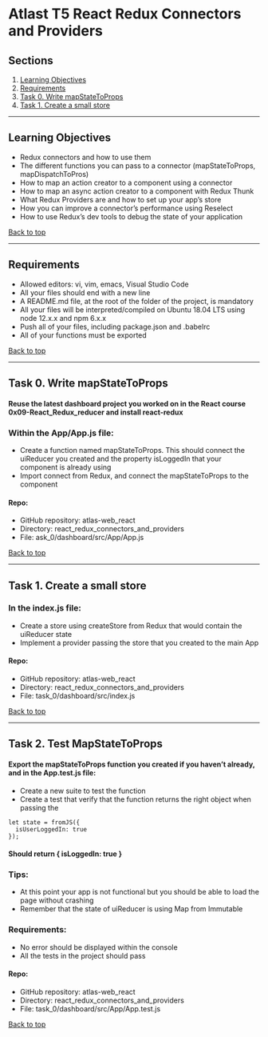 # Atlast T5 React Redux Connectors and Providers

## Sections
<a name="Sections"></a>
1. [Learning Objectives](#learningObjectives)
2. [Requirements](#requirements)
4. [Task 0. Write mapStateToProps](#writeMapStateToProps)
5. [Task 1. Create a small store](#createSmallStore)
__________________________________________________________________________________________________________________________________________
## Learning Objectives
<a name="learningObjectives"></a>
- Redux connectors and how to use them
- The different functions you can pass to a connector (mapStateToProps, mapDispatchToPros)
- How to map an action creator to a component using a connector
- How to map an async action creator to a component with Redux Thunk
- What Redux Providers are and how to set up your app’s store
- How you can improve a connector’s performance using Reselect
- How to use Redux’s dev tools to debug the state of your application

[Back to top](#Sections)
__________________________________________________________________________________________________________________________________________
## Requirements
<a name="requirements"></a>
- Allowed editors: vi, vim, emacs, Visual Studio Code
- All your files should end with a new line
- A README.md file, at the root of the folder of the project, is mandatory
- All your files will be interpreted/compiled on Ubuntu 18.04 LTS using node 12.x.x and npm 6.x.x
- Push all of your files, including package.json and .babelrc
- All of your functions must be exported

[Back to top](#Sections)
__________________________________________________________________________________________________________________________________________
## Task 0. Write mapStateToProps
<a name="writeMapStateToProps"></a>

#### Reuse the latest dashboard project you worked on in the React course 0x09-React_Redux_reducer and install react-redux

### Within the App/App.js file:
- Create a function named mapStateToProps. This should connect the uiReducer you created and the property isLoggedIn that your component is already using
- Import connect from Redux, and connect the mapStateToProps to the component

#### Repo:
- GitHub repository: atlas-web_react
- Directory: react_redux_connectors_and_providers
- File: ask_0/dashboard/src/App/App.js

[Back to top](#Sections)
__________________________________________________________________________________________________________________________________________
## Task 1. Create a small store
<a name="createSmallStore"></a>

### In the index.js file:
- Create a store using createStore from Redux that would contain the uiReducer state
- Implement a provider passing the store that you created to the main App

#### Repo:
- GitHub repository: atlas-web_react
- Directory: react_redux_connectors_and_providers
- File: task_0/dashboard/src/index.js

[Back to top](#Sections)
__________________________________________________________________________________________________________________________________________
## Task 2. Test MapStateToProps
<a name="testMapStateProps"></a>

#### Export the mapStateToProps function you created if you haven’t already, and in the App.test.js file:
- Create a new suite to test the function
- Create a test that verify that the function returns the right object when passing the

```
let state = fromJS({
  isUserLoggedIn: true
});
```

#### Should return { isLoggedIn: true }

### Tips:
- At this point your app is not functional but you should be able to load the page without crashing
- Remember that the state of uiReducer is using Map from Immutable

### Requirements:
- No error should be displayed within the console
- All the tests in the project should pass

#### Repo:
- GitHub repository: atlas-web_react
- Directory: react_redux_connectors_and_providers
- File: task_0/dashboard/src/App/App.test.js

[Back to top](#Sections)
